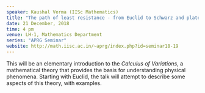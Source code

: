 ```yaml
---
speaker: Kaushal Verma (IISc Mathematics)
title: "The path of least resistance - from Euclid to Schwarz and plateau"
date: 21 December, 2018
time: 4 pm
venue: LH-1, Mathematics Department
series: "APRG Seminar"
website: http://math.iisc.ac.in/~aprg/index.php?id=seminar18-19
---
```


This will be an elementary introduction to the _Calculus of Variations_,
a mathematical theory that provides the basis for understanding physical
phenomena. Starting with Euclid, the talk will attempt to describe some
aspects of this theory, with examples.
